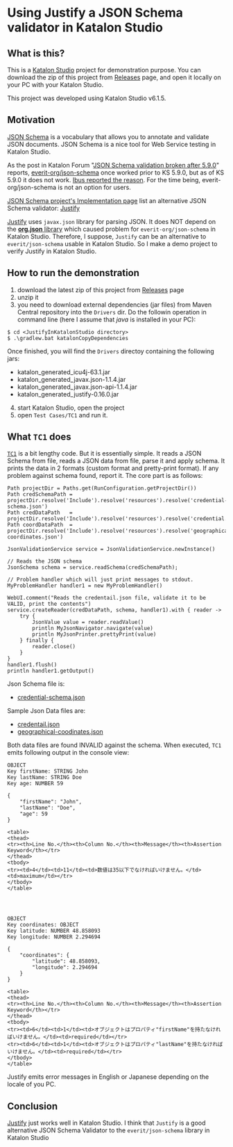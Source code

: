 Using Justify a JSON Schema validator in Katalon Studio
=================================

## What is this?

This is a [Katalon Studio](https://www.katalon.com/) project for demonstration purpose. You can download the zip of this project from [Releases](https://github.com/kazurayam/JustifyInKatalonStudio/releases) page, and open
it locally on your PC with your Katalon Studio.

This project was developed using Katalon Studio v6.1.5.

## Motivation

[JSON Schema](https://json-schema.org/) is a vocabulary that allows you to annotate and validate JSON documents. JSON Schema is a nice tool for Web Service testing in Katalon Studio.

As the post in Katalon Forum "[JSON Schema validation broken after 5.9.0](https://forum.katalon.com/t/json-schema-validation-broken-after-5-9-0/23457)" reports, [everit-org/json-schema](https://github.com/everit-org/json-schema) once worked prior to KS 5.9.0, but as of KS 5.9.0 it does not work. [Ibus reported the reason](https://forum.katalon.com/t/json-schema-validation-broken-after-5-9-0/23457/12). For the time being, everit-org/json-schema is not an option for users.

[JSON Schema project's Implementation page](https://json-schema.org/implementations.html#validator-java) list an alternative JSON Schema validator: [Justify](https://github.com/leadpony/justify)

[Justify](https://github.com/leadpony/justify) uses `javax.json` library for parsing JSON. It does NOT depend on the [**org.json** library](https://stleary.github.io/JSON-java/) which caused problem for `everit-org/json-schema` in Katalon Studio. Therefore, I suppose, `Justify` can be an alternative to `everit/json-schema` usable in Katalon Studio. So I make a demo project to verify Justify in Katalon Studio.

## How to run the demonstration

1. download the latest zip of this project from [Releases](https://github.com/kazurayam/JustifyInKatalonStudio/releases) page
2. unzip it
3. you need to download external dependencies (jar files) from Maven Central repository into the `Drivers` dir. Do the followin operation in command line (here I assume that *java* is installed in your PC):
```
$ cd <JustifyInKatalonStudio directory>
$ .\gradlew.bat katalonCopyDependencies
```
Once finished, you will find the `Drivers` directoy containing the following jars:
  - katalon_generated_icu4j-63.1.jar
  - katalon_generated_javax.json-1.1.4.jar
  - katalon_generated_javax.json-api-1.1.4.jar
  - katalon_generated_justify-0.16.0.jar
4. start Katalon Studio, open the project
5. open `Test Cases/TC1` and run it.

## What `TC1` does

[`TC1`](Scripts/TC1/Script1558066108685.groovy) is a bit lengthy code. But it is  essentially simple. It reads a JSON Schema from file, reads a JSON data from file, parse it and apply schema. It prints the data in 2 formats (custom format and pretty-print format). If any problem against schema found, report it. The core part is as follows:
```
Path projectDir = Paths.get(RunConfiguration.getProjectDir())
Path credSchemaPath = projectDir.resolve('Include').resolve('resources').resolve('credential-schema.json')
Path credDataPath   = projectDir.resolve('Include').resolve('resources').resolve('credential.json')
Path coordDataPath  = projectDir.resolve('Include').resolve('resources').resolve('geographical-coordinates.json')

JsonValidationService service = JsonValidationService.newInstance()

// Reads the JSON schema
JsonSchema schema = service.readSchema(credSchemaPath);

// Problem handler which will just print messages to stdout.
MyProblemHandler handler1 = new MyProblemHandler()

WebUI.comment("Reads the credentail.json file, validate it to be VALID, print the contents")
service.createReader(credDataPath, schema, handler1).with { reader ->
	try {
		JsonValue value = reader.readValue()
		println MyJsonNavigator.navigate(value)
		println MyJsonPrinter.prettyPrint(value)
	} finally {
	    reader.close()
	}
}
handler1.flush()
println handler1.getOutput()
```

Json Schema file is:
- [credential-schema.json](Include/resources/credential-schema.json)

Sample Json Data files are:
- [credentail.json](Include/resources/credential.json)
- [geographical-coodinates.json](Include/resources/geographical-coordinates.json)

Both data files are found INVALID against the schema. When executed, `TC1` emits following output in the console view:
```
OBJECT
Key firstName: STRING John
Key lastName: STRING Doe
Key age: NUMBER 59

{
    "firstName": "John",
    "lastName": "Doe",
    "age": 59
}

<table>
<thead>
<tr><th>Line No.</th><th>Column No.</th><th>Message</th><th>Assertion Keyword</th></tr>
</thead>
<tbody>
<tr><td>4</td><td>11</td><td>数値は35以下でなければいけません。</td><td>maximum</td></tr>
</tbody>
</table>




OBJECT
Key coordinates: OBJECT
Key latitude: NUMBER 48.858093
Key longitude: NUMBER 2.294694

{
    "coordinates": {
        "latitude": 48.858093,
        "longitude": 2.294694
    }
}

<table>
<thead>
<tr><th>Line No.</th><th>Column No.</th><th>Message</th><th>Assertion Keyword</th></tr>
</thead>
<tbody>
<tr><td>6</td><td>1</td><td>オブジェクトはプロパティ"firstName"を持たなければいけません。</td><td>required</td></tr>
<tr><td>6</td><td>1</td><td>オブジェクトはプロパティ"lastName"を持たなければいけません。</td><td>required</td></tr>
</tbody>
</table>
```

Justify emits error messages in English or Japanese depending on the locale of you PC.

## Conclusion

[Justify](https://github.com/leadpony/justify) just works well in Katalon Studio. I think that `Justify` is a good alternative JSON Schema Validator to the `everit/json-schema` library in Katalon Studio

